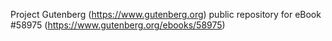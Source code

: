 Project Gutenberg (https://www.gutenberg.org) public repository for
eBook #58975 (https://www.gutenberg.org/ebooks/58975)
